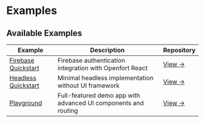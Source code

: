# Examples

## Available Examples

| Example | Description | Repository |
|---------|-------------|------------|
| [Firebase Quickstart](./quickstarts/firebase) | Firebase authentication integration with Openfort React | [View →](https://github.com/openfort-xyz/openfort-react/tree/main/examples/quickstarts/firebase) |
| [Headless Quickstart](./quickstarts/headless) | Minimal headless implementation without UI framework | [View →](https://github.com/openfort-xyz/openfort-react/tree/main/examples/quickstarts/headless) |
| [Playground](./playground) | Full-featured demo app with advanced UI components and routing | [View →](https://github.com/openfort-xyz/openfort-react/tree/main/examples/playground) |